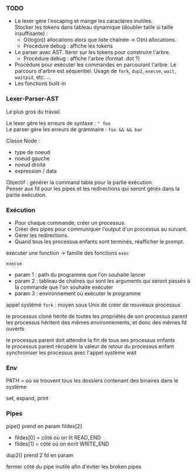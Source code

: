 ### TODO

- Le lexer gère l'escaping et mange les caractères inutiles.  
Stocker les tokens dans tableau dynamique (doubler taille si taille insuffisante) :
  - O(log(n)) allocations alors que liste chaînée -> O(n) allocations.
  - Procédure debug : affiche les tokens
- Le parser avec AST. Itérer sur les tokens pour construire l'arbre.
  - Procédure debug : affiche l'arbre (format .dot ?)
- Procédure pour exécuter les commandes en parcourant l'arbre. Le parcours d'arbre est séquentiel. Usage de `fork`, `dup2`, `execve`, `wait`, `waitpid`, etc. ...
- Les fonctions built-in

### Lexer-Parser-AST

Le plus gros du travail.

Le lexer gère les erreurs de syntaxe : `" foo`  
Le parser gère les erreurs de grammaire : `foo && && bar`

Classe Node :
- type de noeud
- noeud gauche
- noeud droite
- expression / data

Objectif : générer la command table pour la partie exécution.  
Penser aux fd pour les pipes et les redirections qui seront gérés dans la partie exécution.

### Exécution

- Pour chaque commande, créer un processus.
- Créer des pipes pour communiquer l'output d'un processus au suivant.
- Gérer les redirections.
- Quand tous les processus enfants sont terminés, réafficher le prompt.

exécuter une fonction -> famille des fonctions `exec`

`execve`
- param 1 : path du programme que l'on souhaite lancer
- param 2 : tableau de chaînes qui sont les arguments qui seront passés à la commande que l'on souhaite exécuter
- param 3 : environnement où exécuter le programme

appel système `fork` : moyen sous Unix de créer de nouveaux processus

le processus cloné hérite de toutes les propriétés de son processus parent  
les processus héritent des mêmes environnements, et donc des mêmes fd ouverts

le processus parent doit attendre la fin de tous ses processus enfants  
le processus parent récupère la valeur de retour du processus enfant  
synchroniser les processus avec l'appel système wait

### Env

PATH = où se trouvent tous les dossiers contenant des binaires dans le système

set, expand, print

### Pipes

pipe() prend en param fildes[2]
- fildes[0] = côté où on lit READ_END
- fildes[1] = côté où on écrit WRITE_END

dup2() prend 2 fd en param

fermer côté du pipe inutile afin d'éviter les broken pipes
